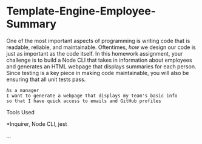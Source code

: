 # Template-Engine-Employee-Summary

One of the most important aspects of programming is writing code that is readable, reliable, and maintainable. Oftentimes, *how* we design our code is just as important as the code itself. In this homework assignment, your challenge is to build a Node CLI that takes in information about employees and generates an HTML webpage that displays summaries for each person. Since testing is a key piece in making code maintainable, you will also be ensuring that all unit tests pass.


```
As a manager
I want to generate a webpage that displays my team's basic info
so that I have quick access to emails and GitHub profiles
```

Tools Used

*Inquirer, Node CLI, jest

...
